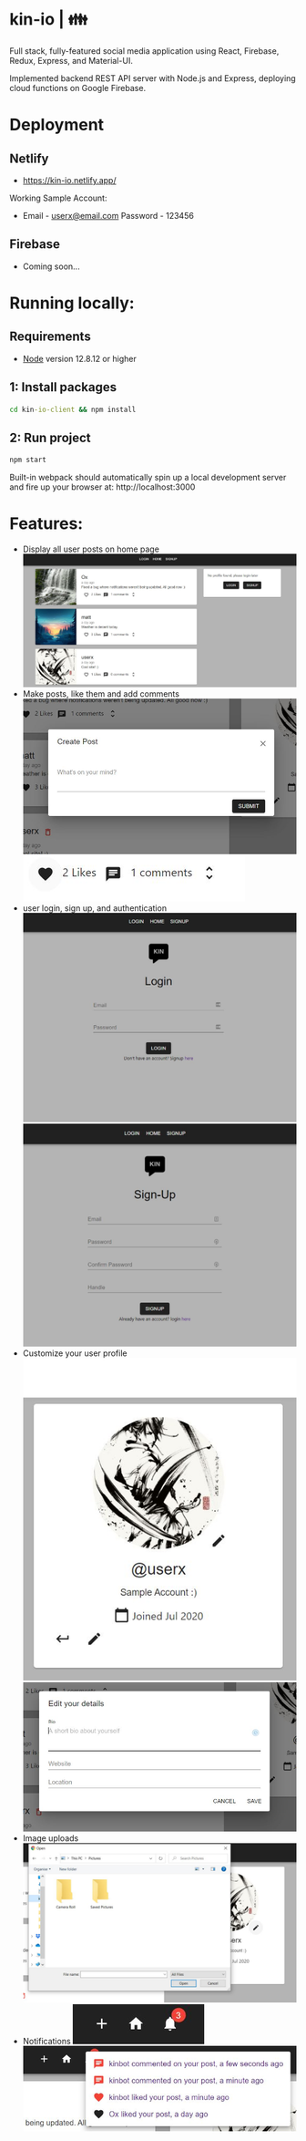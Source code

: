 # kin-io | :family:

Full stack, fully-featured social media application using React, Firebase, Redux, Express, and Material-UI.  

Implemented backend REST API server with Node.js and Express, deploying cloud functions on Google Firebase.

# Deployment
## Netlify
- https://kin-io.netlify.app/

Working Sample Account: 
 - Email - userx@email.com Password - 123456

## Firebase
- Coming soon...

# Running locally:

## Requirements

- [Node](https://nodejs.org/en/) version 12.8.12 or higher 


## 1: Install packages
```bat
cd kin-io-client && npm install
```

## 2: Run project
```bat
npm start
```

Built-in webpack should automatically spin up a local development server and fire up your browser at: http://localhost:3000

# Features:
- Display all user posts on home page
![](/assets/home-page.JPG)
- Make posts, like them and add comments
![](/assets/create-post.JPG)
![](/assets/like-comment-expand.JPG)
- user login, sign up, and authentication
![](/assets/log-in.JPG)
![](/assets/sign-up.JPG)
- Customize your user profile
![](/assets/user-profile.JPG)
![](/assets/edit-details.JPG)
- Image uploads
![](/assets/update-profile-pic.JPG)
- Notifications
![](/assets/notifications-1.JPG)
![](/assets/notifications-2.JPG)

